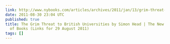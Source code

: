 ```yaml
---
link: http://www.nybooks.com/articles/archives/2011/jan/13/grim-threat-british-universities/?pagination=false
date: 2011-08-30 23:04 UTC
published: true
title: The Grim Threat to British Universities by Simon Head | The New York Review
  of Books (Links for 29 August 2011)
tags: []
---
```



